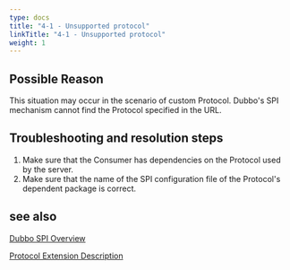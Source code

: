 ```yaml
---
type: docs
title: "4-1 - Unsupported protocol"
linkTitle: "4-1 - Unsupported protocol"
weight: 1
---
```


## Possible Reason
This situation may occur in the scenario of custom Protocol. Dubbo's SPI mechanism cannot find the Protocol specified in the URL.


## Troubleshooting and resolution steps
1. Make sure that the Consumer has dependencies on the Protocol used by the server.
2. Make sure that the name of the SPI configuration file of the Protocol's dependent package is correct.

## see also
[Dubbo SPI Overview](https://dubbo.apache.org/zh-cn/docs3-v2/java-sdk/reference-manual/spi/overview/)

[Protocol Extension Description](https://dubbo.apache.org/zh-cn/docs3-v2/java-sdk/reference-manual/spi/description/protocol/)

<p style="margin-top: 3rem;"> </p>